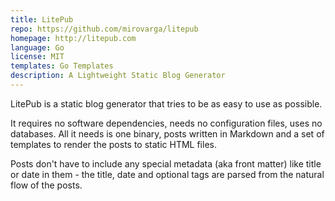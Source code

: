 ```yaml
---
title: LitePub
repo: https://github.com/mirovarga/litepub
homepage: http://litepub.com
language: Go
license: MIT
templates: Go Templates
description: A Lightweight Static Blog Generator
---
```


LitePub is a static blog generator that tries to be as easy to use as possible.

It requires no software dependencies, needs no configuration files, uses no
databases. All it needs is one binary, posts written in Markdown and a set
of templates to render the posts to static HTML files.

Posts don't have to include any special metadata (aka front matter) like title
or date in them - the title, date and optional tags are parsed from
the natural flow of the posts.
